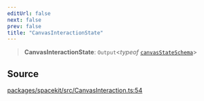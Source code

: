 ```yaml
---
editUrl: false
next: false
prev: false
title: "CanvasInteractionState"
---
```


> **CanvasInteractionState**: `Output`\<*typeof* [`canvasStateSchema`](../variables/canvasStateSchema.md)\>

## Source

[packages/spacekit/src/CanvasInteraction.ts:54](https://github.com/nodenogg-in/alpha-p2p/blob/a4d5eff/packages/spacekit/src/CanvasInteraction.ts#L54)
